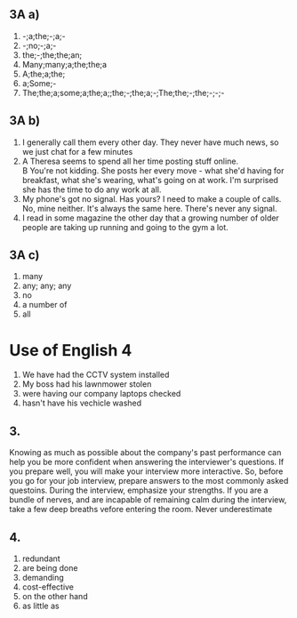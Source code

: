 ## 3A a)
1. -;a;the;-;a;-
2. -;no;-;a;-
3. the;-;the;the;an;
4. Many;many;a;the;the;a
5. A;the;a;the;
6. a;Some;-
7. The;the;a;some;a;the;a;;the;-;the;a;-;The;the;-;the;-;-;-

## 3A b)
1. I generally call them every other day. They never have much news, so we just chat for a few minutes
2. A Theresa seems to spend all her time posting stuff online.  
	B You're not kidding. She posts her every move - what she'd having for breakfast, what she's wearing, what's going on at work. I'm surprised she has the time to do any work at all.
3. My phone's got no signal. Has yours? I need to make a couple of calls.  
	No, mine neither. It's always the same here. There's never any signal.
4. I read in some magazine the other day that a growing number of older people are taking up running and going to the gym a lot.

## 3A c)
1. many
2. any; any; any
3. no
4. a number of
5. all

# Use of English 4
1. We have had the CCTV system installed
2. My boss had his lawnmower stolen
3. were having our company laptops checked
4. hasn't have his vechicle washed

## 3.
Knowing as much as possible about the company's past performance can help you be more confident when answering the interviewer's questions. If you prepare well, you will make your interview more interactive. So, before you go for your job interview, prepare answers to the most commonly asked questoins. During the interview, emphasize your strengths. If you are a bundle of nerves, and are incapable of remaining calm during the interview, take a few deep breaths vefore entering the room. Never underestimate

## 4.
1. redundant
2. are being done
3. demanding
4. cost-effective
5. on the other hand
6. as little as
